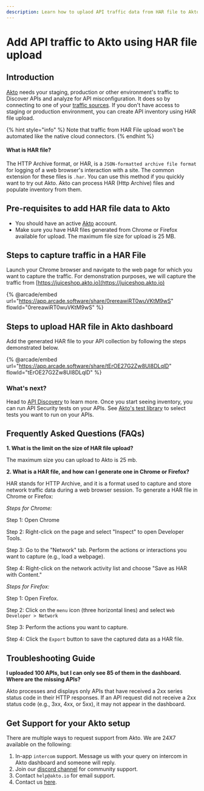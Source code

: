 ```yaml
---
description: Learn how to uplaod API traffic data from HAR file to Akto
---
```


# Add API traffic to Akto using HAR file upload

## Introduction

[Akto](https://www.akto.io/) needs your staging, production or other environment's traffic to Discover APIs and analyze for API misconfiguration. It does so by connecting to one of your [traffic sources](../traffic-data-sources.md). If you don't have access to staging or production environment, you can create API inventory using HAR file upload.

{% hint style="info" %}
Note that traffic from HAR File upload won't be automated like the native cloud connectors.
{% endhint %}

#### What is HAR file?

The HTTP Archive format, or HAR, is a `JSON-formatted archive file format` for logging of a web browser's interaction with a site. The common extension for these files is `.har`. You can use this method if you quickly want to try out Akto. Akto can process HAR (Http Archive) files and populate inventory from them.

## Pre-requisites to add HAR file data to Akto

* You should have an active [Akto](https://app.akto.io/) account.
* Make sure you have HAR files generated from Chrome or Firefox available for upload. The maximum file size for upload is 25 MB.

## Steps to capture traffic in a HAR File

Launch your Chrome browser and navigate to the web page for which you want to capture the traffic. For demonstration purposes, we will capture the traffic from [https://juiceshop.akto.io](https://juiceshop.akto.io)

{% @arcade/embed url="https://app.arcade.software/share/0rereawiRT0wuVKtM9wS" flowId="0rereawiRT0wuVKtM9wS" %}

## Steps to upload HAR file in Akto dashboard

Add the generated HAR file to your API collection by following the steps demonstrated below.

{% @arcade/embed url="https://app.arcade.software/share/tErOE27G2Zw8UI8DLqlD" flowId="tErOE27G2Zw8UI8DLqlD" %}

### What's next?

Head to [API Discovery](../../agentic-discovery/concepts/collections/mcp-collection.md) to learn more. Once you start seeing inventory, you can run API Security tests on your APIs. See [Akto's test library](https://www.akto.io/test-library) to select tests you want to run on your APIs.

## Frequently Asked Questions (FAQs)

**1. What is the limit on the size of HAR file upload?**

The maximum size you can upload to Akto is 25 mb.

**2. What is a HAR file, and how can I generate one in Chrome or Firefox?**

HAR stands for HTTP Archive, and it is a format used to capture and store network traffic data during a web browser session. To generate a HAR file in Chrome or Firefox:

_Steps for Chrome:_

Step 1: Open Chrome

Step 2: Right-click on the page and select "Inspect" to open Developer Tools.

Step 3: Go to the "Network" tab. Perform the actions or interactions you want to capture (e.g., load a webpage).

Step 4: Right-click on the network activity list and choose "Save as HAR with Content."

_Steps for Firefox:_

Step 1: Open Firefox.

Step 2: Click on the `menu` icon (three horizontal lines) and select `Web Developer > Network`

Step 3: Perform the actions you want to capture.

Step 4: Click the `Export` button to save the captured data as a HAR file.

## Troubleshooting Guide

**I uploaded 100 APIs, but I can only see 85 of them in the dashboard. Where are the missing APIs?**

Akto processes and displays only APIs that have received a 2xx series status code in their HTTP responses. If an API request did not receive a 2xx status code (e.g., 3xx, 4xx, or 5xx), it may not appear in the dashboard.

## Get Support for your Akto setup

There are multiple ways to request support from Akto. We are 24X7 available on the following:

1. In-app `intercom` support. Message us with your query on intercom in Akto dashboard and someone will reply.
2. Join our [discord channel](https://www.akto.io/community) for community support.
3. Contact `help@akto.io` for email support.
4. Contact us [here](https://www.akto.io/contact-us).
